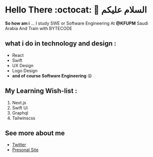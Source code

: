 # Hello There  :octocat:  🎨  السلام عليكم    

**So how am i** ... I study SWE or Software Engineering At **@KFUPM** Saudi Arabia And Train with BYTECODE 

## what i do in technology and design :
- React 
- Swift 
- UX Design 
- Logo Design
- **and of course Software Engineering** 😝

## My Learning Wish-list :
1.  Next.js 
2.  Swift Ui 
3.  Graphql 
3.  Tailwinscss 

## See more about me
- [Twitter](https://twitter.com/Abdullah_Mzaien)
- [Presonal Site](https://Mzaien.Design)
